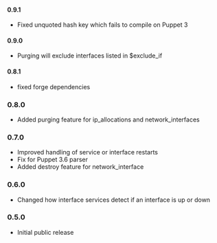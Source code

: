 #### 0.9.1

* Fixed unquoted hash key which fails to compile on Puppet 3

#### 0.9.0

* Purging will exclude interfaces listed in $exclude_if

#### 0.8.1

* fixed forge dependencies


### 0.8.0

* Added purging feature for ip_allocations and network_interfaces


### 0.7.0

* Improved handling of service or interface restarts
* Fix for Puppet 3.6 parser
* Added destroy feature for network_interface

### 0.6.0

- Changed how interface services detect if an interface is up or down


### 0.5.0

- Initial public release

